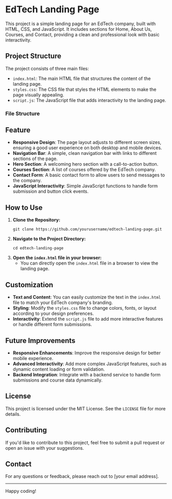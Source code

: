 
# EdTech Landing Page

This project is a simple landing page for an EdTech company, built with HTML, CSS, and JavaScript. It includes sections for Home, About Us, Courses, and Contact, providing a clean and professional look with basic interactivity.

## Project Structure

The project consists of three main files:

- `index.html`: The main HTML file that structures the content of the landing page.
- `styles.css`: The CSS file that styles the HTML elements to make the page visually appealing.
- `script.js`: The JavaScript file that adds interactivity to the landing page.

### File Structure


## Feature

- **Responsive Design**: The page layout adjusts to different screen sizes, ensuring a good user experience on both desktop and mobile devices.
- **Navigation Bar**: A simple, clean navigation bar with links to different sections of the page.
- **Hero Section**: A welcoming hero section with a call-to-action button.
- **Courses Section**: A list of courses offered by the EdTech company.
- **Contact Form**: A basic contact form to allow users to send messages to the company.
- **JavaScript Interactivity**: Simple JavaScript functions to handle form submission and button click events.

## How to Use

1. **Clone the Repository:**
    ```
    git clone https://github.com/yourusername/edtech-landing-page.git
    ```
2. **Navigate to the Project Directory:**
    ```
    cd edtech-landing-page
    ```
3. **Open the `index.html` file in your browser:**
    - You can directly open the `index.html` file in a browser to view the landing page.

## Customization

- **Text and Content**: You can easily customize the text in the `index.html` file to match your EdTech company's branding.
- **Styling**: Modify the `styles.css` file to change colors, fonts, or layout according to your design preferences.
- **Interactivity**: Extend the `script.js` file to add more interactive features or handle different form submissions.

## Future Improvements

- **Responsive Enhancements**: Improve the responsive design for better mobile experience.
- **Advanced Interactivity**: Add more complex JavaScript features, such as dynamic content loading or form validation.
- **Backend Integration**: Integrate with a backend service to handle form submissions and course data dynamically.

## License

This project is licensed under the MIT License. See the `LICENSE` file for more details.

## Contributing

If you'd like to contribute to this project, feel free to submit a pull request or open an issue with your suggestions.

## Contact

For any questions or feedback, please reach out to [your email address].

---

Happy coding!
